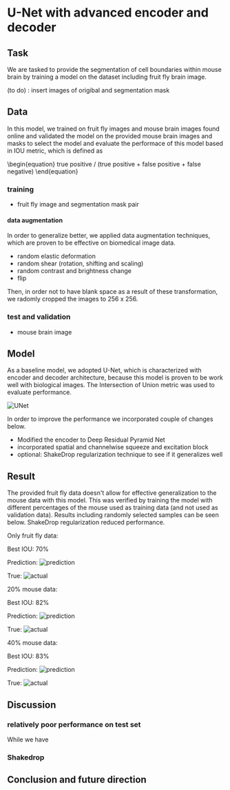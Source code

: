 # U-Net with advanced encoder and decoder

## Task

We are tasked to provide the segmentation of cell boundaries within mouse brain by training a model on the dataset including fruit fly brain image.

(to do) : insert images of origibal and segmentation mask

## Data

In this model, we trained on fruit fly images and mouse brain images found online and validated the model on the provided mouse brain images and masks to select the model and evaluate the performace of this model based in IOU metric, which is defined as 

\begin{equation}
true positive / (true positive + false positive + false negative)
\end{equation}


 
### training 

* fruit fly image and segmentation mask pair
#### data augmentation

In order to generalize better, we applied data augmentation techniques, which are proven to be effective on biomedical image data.

* random elastic deformation
* random shear (rotation, shifting and scaling)
* random contrast and brightness change
* flip

Then, in order not to have blank space as a result of these transformation, we radomly cropped the images to 256 x 256.

### test and validation 
* mouse brain image

## Model

As a baseline model, we adopted U-Net, which is characterized with encoder and decoder architecture, because this model is proven to be work well with biological images. 
The Intersection of Union metric was used to evaluate performance.

![UNet](u-net-architecture.png)

In order to improve the performance we incorporated couple of changes below.



* Modified the encoder to Deep Residual Pyramid Net
* incorporated spatial and channelwise squeeze and excitation block
* optional: ShakeDrop regularization technique to see if it generalizes well

## Result

The provided fruit fly data doesn't allow for effective generalization to the mouse data with this model. This was verified by training the model with different percentages of the mouse used as training data (and not used as validation data). Results including randomly selected samples can be seen below. ShakeDrop regularization reduced performance.

Only fruit fly data:

Best IOU: 70%

Prediction:
![prediction](out_0_percent/test_out_0.png)

True:
![actual](out_0_percent/test_true_0.png)

20% mouse data:

Best IOU: 82%

Prediction:
![prediction](out_20_percent/test_out_0.png)

True:
![actual](out_20_percent/test_true_0.png)

40% mouse data:

Best IOU: 83%

Prediction:
![prediction](out_40_percent/test_out_0.png)

True:
![actual](out_40_percent/test_true_0.png)

## Discussion

### relatively poor performance on test set
While we have 

### Shakedrop

## Conclusion and future direction
